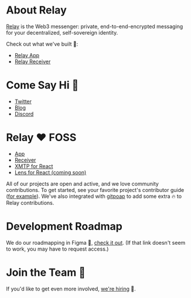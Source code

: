 # About Relay

[Relay](https://relay.cc) is the Web3 messenger: private, end-to-end-encrypted messaging for your decentralized, self-sovereign identity.

Check out what we've built 🚀:

* [Relay App](https://relay.cc)
* [Relay Receiver](https://demo.relay.cc)

# Come Say Hi 👋

* [Twitter](https://twitter.com/relay_eth)
* [Blog](https://mirror.xyz/relaycc.eth)
* [Discord](https://discord.gg/DTMKf63ZSf)

# Relay ❤️ FOSS

* [App](https://github.com/relaycc/relay)
* [Receiver](https://github.com/relaycc/receiver)
* [XMTP for React](https://github.com/relaycc/xmtp-hooks)
* [Lens for React (coming soon)]()

All of our projects are open and active, and we love community contributions. To get started, see your favorite project's contributor guide ([for example](https://github.com/relaycc/receiver/.github/CONTRIBUTING.md)). We've also integrated with [gitpoap](https://www.gitpoap.io/gp/736) to add some extra 🔥 to Relay contributions.

# Development Roadmap

We do our roadmapping in Figma 🌈, [check it out](https://www.figma.com/file/kq67AAx4cBDPf4YgazA4LG/build?node-id=0%3A1&t=OMv5cw16KOTYZNKM-1). (If that link doesn't seem to work, you may have to request access.)

# Join the Team 🤝

If you'd like to get even more involved, [we're hiring](https://jobs.lever.co/relay) 🎉.
